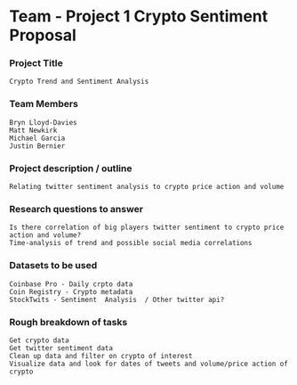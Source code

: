 # Team - Project 1 Crypto Sentiment Proposal

### Project Title
    Crypto Trend and Sentiment Analysis

### Team Members
    Bryn Lloyd-Davies
    Matt Newkirk
    Michael Garcia
    Justin Bernier

### Project description / outline
    Relating twitter sentiment analysis to crypto price action and volume

### Research questions to answer
    Is there correlation of big players twitter sentiment to crypto price action and volume?
    Time-analysis of trend and possible social media correlations


### Datasets to be used
    Coinbase Pro - Daily crpto data
    Coin Registry - Crypto metadata
    StockTwits - Sentiment  Analysis  / Other twitter api?

### Rough breakdown of tasks
    Get crypto data
    Get twitter sentiment data
    Clean up data and filter on crypto of interest
    Visualize data and look for dates of tweets and volume/price action of crypto